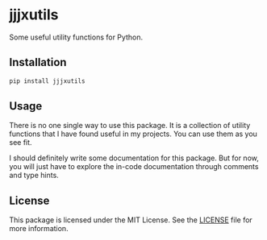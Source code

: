 # jjjxutils

Some useful utility functions for Python.

## Installation

```bash
pip install jjjxutils
```

## Usage

There is no one single way to use this package. It is a collection of utility functions that I have found useful in my projects. You can use them as you see fit.

I should definitely write some documentation for this package. But for now, you will just have to explore the in-code documentation through comments and type hints.

## License

This package is licensed under the MIT License. See the [LICENSE](LICENSE) file for more information.
